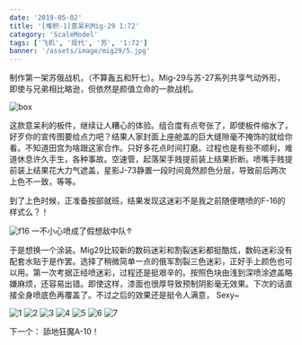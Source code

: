 ```yaml
---
date: '2019-05-02'
title: '[堆积-1]意呆利Mig-29 1:72'
category: 'ScaleModel'
tags: ['飞机', '现代', '苏', '1:72']
banner: '/assets/image/mig29/5.jpg'
---
```


制作第一架苏俄战机，（不算轰五和歼七）。Mig-29与苏-27系列共享气动外形，即使与兄弟相比略逊，但依然是颜值立命的一款战机。

![box](/assets/image/mig29/box.jpg)

这款意呆利的板件，继续让人糟心的体验。组合度有点夸张了，即使板件缩水了，好歹你的宣传图要给点力吧？结果人家封面上座舱盖的巨大缝隙毫不掩饰的就给你看。不知道田宫为啥跟这家合作。只好多花点时间打磨。过程也是有些不顺利，难道休息许久手生，各种事故。空速管，起落架手贱提前装上结果折断。喷嘴手贱提前装上结果花大力气遮盖，星影J-73静置一段时间竟然颜色分层，导致前后两次上色不一致，等等。

到了上色时候，正准备按部就班，结果发现这迷彩不是我之前随便瞎喷的F-16的样式么？！

![f16](/assets/image/mig29/f16.jpg)
一不小心喷成了假想敌中队↑

于是想换一个涂装。Mig29比较新的数码迷彩和割裂迷彩都挺酷炫，数码迷彩没有配套水贴于是作罢。选择了稍微简单一点的俄军割裂三色迷彩，正好手上颜色也可以用。第一次考据正经喷迷彩，过程还是挺艰辛的。按照色块由浅到深喷涂遮盖略嫌麻烦，还容易出错。即使这样，漆面也很厚导致预制阴影毫无效果。下次的话直接全身喷底色再覆盖了。不过之后的效果还是挺令人满意， Sexy~

![1](/assets/image/mig29/1.jpg)
![2](/assets/image/mig29/2.jpg)
![3](/assets/image/mig29/3.jpg)
![4](/assets/image/mig29/4.jpg)
![5](/assets/image/mig29/5.jpg)
![6](/assets/image/mig29/6.jpg)
![7](/assets/image/mig29/7.jpg)

下一个： 舔地狂魔A-10！